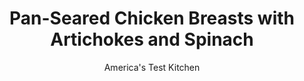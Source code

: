 ---
layout: ../../layouts/MarkdownPostLayout.astro
title: Pan-Seared Chicken Breasts with Artichokes and Spinach
author: America's Test Kitchen
pubDate: 2023-03-15
description: "Creme fraiche adds richness and creaminess to our lemony, herby pan sauce."
image_url: https://res.cloudinary.com/hksqkdlah/image/upload/ar_1:1,c_fill,dpr_2.0,f_auto,fl_lossy.progressive.strip_profile,g_faces:auto,q_auto:low,w_344/SFS_PanSearedChickenBreastsArtichokesSpinach_038_tqoxte
tags: ["Main Courses","Chicken","Vegetables","Weeknight"]
calories: 1745
protein: 49
carbohydrates: 12
fats: 
fiber: 5
ingredients: ["4 (6- to 8-ounce), boneless, skinless chicken breasts, trimmed","2 teaspoon, minced fresh thyme","1 teaspoon, table salt, divided","3/4 teaspoon, pepper, divided","3 tablespoons, unsalted butter, divided","2 cups, jarred whole baby artichokes packed in water, patted dry","3 , garlic cloves, sliced thin","1/4 cup, white wine","1 tablespoon, grated lemon zest","10 ounces (10 cups), baby spinach","1/2 cup, creme fraiche"]
serves: 4
time: "30 minutes"
instructions: ["Pat chicken dry with paper towels and sprinkle with thyme, ½ teaspoon salt, and ½ teaspoon pepper. Melt 2 tablespoons butter in 12-inch nonstick skillet over medium-high heat. Cook until chicken is golden brown and registers 160 degrees, about 6 minutes per side. Transfer chicken to plate and tent with aluminum foil.","Melt remaining 1 tablespoon butter in now-empty skillet over medium-high heat. Add artichokes and garlic and cook until lightly browned, about 2 minutes. Stir in wine and lemon zest and cook until fragrant, about 30 seconds. Stir in spinach, 1 handful at a time, until wilted, about 3 minutes.","Stir in creme fraiche, remaining ½ teaspoon salt, and remaining ¼ teaspoon pepper and cook until sauce is slightly thickened and vegetables are well coated with sauce, about 1 minute. Serve chicken with vegetables."]
nutrition: ["1404 mg Potassium","565 mg Phosphorus","156 mg Calcium","3 mg Iron","163 mg Magnesium","812 mg Sodium","2 mg Zinc","19 g Fat","20 mg Niacin (B3)","5 g Monounsaturated","1 g Polyunsaturated","31 mg Vitamin C","182 mg Cholesterol","9 g Saturated","5 g Fiber","209 µg Folate (food)","2 g Sugars","355 µg Vitamin K","312 g Water","12 g Carbs","209 µg Folate equivalent (total)","49 g Protein","3 mg Vitamin E","1 mg Vitamin B6","470 µg Vitamin A","436 kcal Energy","1745 calories"]
notes: "If you cant find creme fraiche, you can substitute sour cream."
---